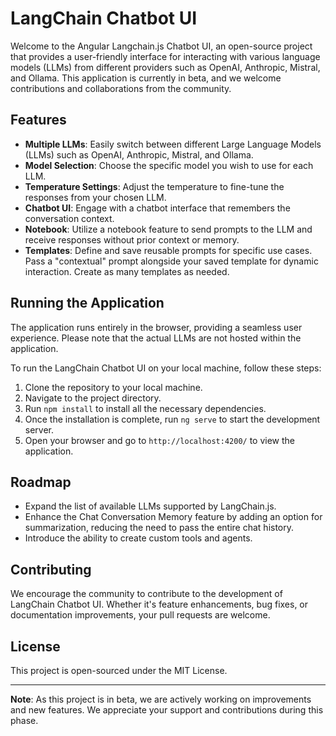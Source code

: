 # LangChain Chatbot UI

Welcome to the Angular Langchain.js Chatbot UI, an open-source project that provides a user-friendly interface for interacting with various language models (LLMs) from different providers such as OpenAI, Anthropic, Mistral, and Ollama. This application is currently in beta, and we welcome contributions and collaborations from the community.

## Features

- **Multiple LLMs**: Easily switch between different Large Language Models (LLMs) such as OpenAI, Anthropic, Mistral, and Ollama.
- **Model Selection**: Choose the specific model you wish to use for each LLM.
- **Temperature Settings**: Adjust the temperature to fine-tune the responses from your chosen LLM.
- **Chatbot UI**: Engage with a chatbot interface that remembers the conversation context.
- **Notebook**: Utilize a notebook feature to send prompts to the LLM and receive responses without prior context or memory.
- **Templates**: Define and save reusable prompts for specific use cases. Pass a "contextual" prompt alongside your saved template for dynamic interaction. Create as many templates as needed.

## Running the Application

The application runs entirely in the browser, providing a seamless user experience. Please note that the actual LLMs are not hosted within the application.

To run the LangChain Chatbot UI on your local machine, follow these steps:

1. Clone the repository to your local machine.
2. Navigate to the project directory.
3. Run `npm install` to install all the necessary dependencies.
4. Once the installation is complete, run `ng serve` to start the development server.
5. Open your browser and go to `http://localhost:4200/` to view the application.

## Roadmap

- Expand the list of available LLMs supported by LangChain.js.
- Enhance the Chat Conversation Memory feature by adding an option for summarization, reducing the need to pass the entire chat history.
- Introduce the ability to create custom tools and agents.

## Contributing

We encourage the community to contribute to the development of LangChain Chatbot UI. Whether it's feature enhancements, bug fixes, or documentation improvements, your pull requests are welcome.

## License

This project is open-sourced under the MIT License. 

---

**Note**: As this project is in beta, we are actively working on improvements and new features. We appreciate your support and contributions during this phase.